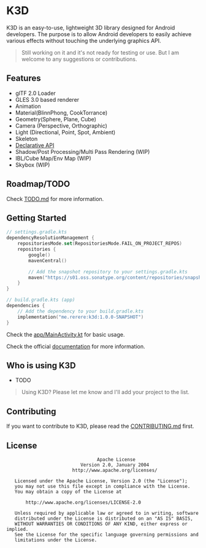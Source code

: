 # K3D

K3D is an easy-to-use, lightweight 3D library designed for Android developers. The purpose is to
allow
Android developers to easily achieve various effects without touching the underlying graphics API.

> Still working on it and it's not ready for testing or use. But I am welcome to any suggestions or
> contributions.

## Features

- glTF 2.0 Loader
- GLES 3.0 based renderer
- Animation
- Material(BlinnPhong, CookTorrance)
- Geometry(Sphere, Plane, Cube)
- Camera (Perspective, Orthographic)
- Light (Directional, Point, Spot, Ambient)
- Skeleton
- [Declarative API](app/src/main/java/me/rerere/k3d/DslExample.kt)
- Shadow/Post Processing/Multi Pass Rendering (WIP)
- IBL/Cube Map/Env Map (WIP)
- Skybox (WIP)

## Roadmap/TODO

Check [TODO.md](todo.md) for more information.

## Getting Started

```kotlin
// settings.gradle.kts
dependencyResolutionManagement {
    repositoriesMode.set(RepositoriesMode.FAIL_ON_PROJECT_REPOS)
    repositories {
        google()
        mavenCentral()

        // Add the snapshot repository to your settings.gradle.kts
        maven("https://s01.oss.sonatype.org/content/repositories/snapshots")
    }
}
```

```kotlin
// build.gradle.kts (app)
dependencies {
    // Add the dependency to your build.gradle.kts
    implementation("me.rerere:k3d:1.0.0-SNAPSHOT")
}
```

Check the [app/MainActivity.kt](app/src/main/java/me/rerere/k3d/MainActivity.kt) for basic usage.

Check the official [documentation](https://k3d.rerere.me) for more information.

## Who is using K3D

- TODO

> Using K3D? Please let me know and I'll add your project to the list.

## Contributing

If you want to contribute to K3D, please read the [CONTRIBUTING.md](docs/contribution.md) first.

## License

```
                                 Apache License
                           Version 2.0, January 2004
                        http://www.apache.org/licenses/

   Licensed under the Apache License, Version 2.0 (the "License");
   you may not use this file except in compliance with the License.
   You may obtain a copy of the License at

       http://www.apache.org/licenses/LICENSE-2.0

   Unless required by applicable law or agreed to in writing, software
   distributed under the License is distributed on an "AS IS" BASIS,
   WITHOUT WARRANTIES OR CONDITIONS OF ANY KIND, either express or implied.
   See the License for the specific language governing permissions and
   limitations under the License.

```